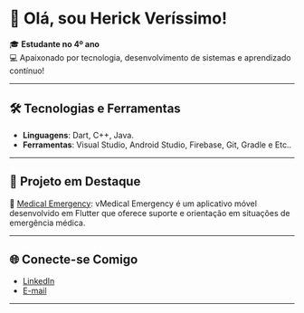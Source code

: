 # 👋 Olá, sou **Herick Veríssimo**!

🎓 **Estudante no 4º ano**  
💻 Apaixonado por tecnologia, desenvolvimento de sistemas e aprendizado contínuo!  

---

## 🛠️ Tecnologias e Ferramentas
- **Linguagens**: Dart, C++, Java.
- **Ferramentas**: Visual Studio, Android Studio, Firebase, Git, Gradle e Etc..

---

## 🚀 Projeto em Destaque
🌟 [Medical Emergency](https://github.com/HerickVerissim0/Medical-Emergency): vMedical Emergency é um aplicativo móvel desenvolvido em Flutter que oferece suporte e orientação em situações de emergência médica.

---

## 🌐 Conecte-se Comigo
- [LinkedIn](https://www.linkedin.com/in/herick-verissimo/)
- [E-mail](herickverissimo9@gmail.com)

---
